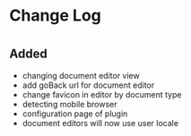 # Change Log

#
## Added
- changing document editor view
- add goBack url for document editor
- change favicon in editor by document type
- detecting mobile browser
- configuration page of plugin
- document editors will now use user locale
